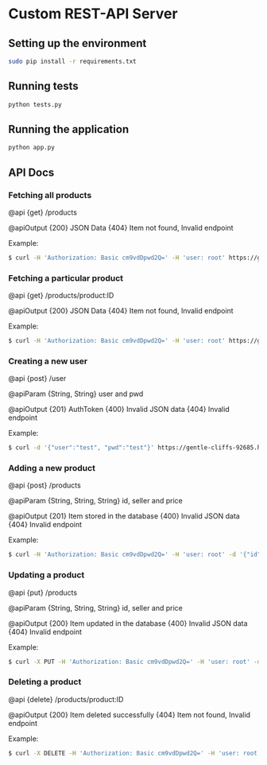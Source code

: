 Custom REST-API Server
======================


Setting up the environment
--------------------------

```bash
sudo pip install -r requirements.txt
```

Running tests
-------------

```bash
python tests.py
```

Running the application
-----------------------

```bash
python app.py
```

API Docs
--------

### Fetching all products

@api {get} /products

@apiOutput {200} JSON Data
		   {404} Item not found, Invalid endpoint

Example:

```bash
$ curl -H 'Authorization: Basic cm9vdDpwd2Q=' -H 'user: root' https://gentle-cliffs-92685.herokuapp.com/products
```

### Fetching a particular product

@api {get} /products/product:ID

@apiOutput {200} JSON Data
		   {404} Item not found, Invalid endpoint

Example:

```bash
$ curl -H 'Authorization: Basic cm9vdDpwd2Q=' -H 'user: root' https://gentle-cliffs-92685.herokuapp.com/products/foo
```

### Creating a new user

@api {post} /user

@apiParam {String, String} user and pwd

@apiOutput {201} AuthToken
		   {400} Invalid JSON data
		   {404} Invalid endpoint

Example:

```bash
$ curl -d '{"user":"test", "pwd":"test"}' https://gentle-cliffs-92685.herokuapp.com/user
```

### Adding a new product

@api {post} /products

@apiParam {String, String, String} id, seller and price

@apiOutput {201} Item stored in the database
		   {400} Invalid JSON data
		   {404} Invalid endpoint

Example:

```bash
$ curl -H 'Authorization: Basic cm9vdDpwd2Q=' -H 'user: root' -d '{"id":"bar", "seller":"foo", "price":"149"}' https://gentle-cliffs-92685.herokuapp.com/products
```

### Updating a product

@api {put} /products

@apiParam {String, String, String} id, seller and price

@apiOutput {200} Item updated in the database
		   {400} Invalid JSON data
		   {404} Invalid endpoint

Example:

```bash
$ curl -X PUT -H 'Authorization: Basic cm9vdDpwd2Q=' -H 'user: root' -d '{"id":"bar", "seller":"foo", "price":"249"}' https://gentle-cliffs-92685.herokuapp.com/products
```

### Deleting a product

@api {delete} /products/product:ID

@apiOutput {200} Item deleted successfully
		   {404} Item not found, Invalid endpoint

Example:

```bash
$ curl -X DELETE -H 'Authorization: Basic cm9vdDpwd2Q=' -H 'user: root' https://gentle-cliffs-92685.herokuapp.com/products/foo
```